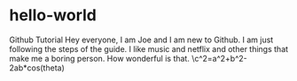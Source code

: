# hello-world
Github Tutorial 
Hey everyone, I am Joe and I am new to Github. I am just following the steps of the guide. I like music and netflix and other things that make me a boring person. How wonderful is that.
\\c^2=a^2+b^2-2ab*cos(theta) 
